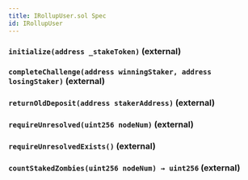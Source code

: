 ```yaml
---
title: IRollupUser.sol Spec
id: IRollupUser
---
```


### `initialize(address _stakeToken)` (external)

### `completeChallenge(address winningStaker, address losingStaker)` (external)

### `returnOldDeposit(address stakerAddress)` (external)

### `requireUnresolved(uint256 nodeNum)` (external)

### `requireUnresolvedExists()` (external)

### `countStakedZombies(uint256 nodeNum) → uint256` (external)
